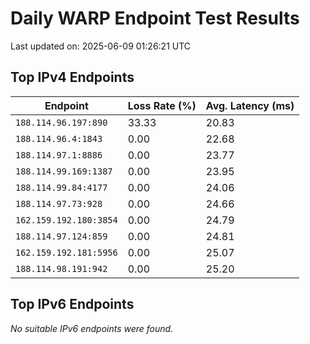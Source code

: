 # Daily WARP Endpoint Test Results

Last updated on: 2025-06-09 01:26:21 UTC

## Top IPv4 Endpoints

| Endpoint | Loss Rate (%) | Avg. Latency (ms) |
|---|---|---|
| `188.114.96.197:890` | 33.33 | 20.83 |
| `188.114.96.4:1843` | 0.00 | 22.68 |
| `188.114.97.1:8886` | 0.00 | 23.77 |
| `188.114.99.169:1387` | 0.00 | 23.95 |
| `188.114.99.84:4177` | 0.00 | 24.06 |
| `188.114.97.73:928` | 0.00 | 24.66 |
| `162.159.192.180:3854` | 0.00 | 24.79 |
| `188.114.97.124:859` | 0.00 | 24.81 |
| `162.159.192.181:5956` | 0.00 | 25.07 |
| `188.114.98.191:942` | 0.00 | 25.20 |

## Top IPv6 Endpoints

*No suitable IPv6 endpoints were found.*

